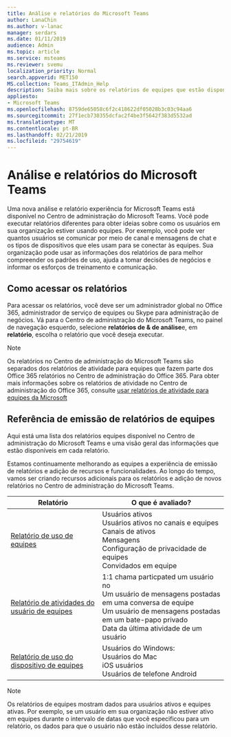 ```yaml
---
title: Análise e relatórios do Microsoft Teams
author: LanaChin
ms.author: v-lanac
manager: serdars
ms.date: 01/11/2019
audience: Admin
ms.topic: article
ms.service: msteams
ms.reviewer: svemu
localization_priority: Normal
search.appverid: MET150
MS.collection: Teams_ITAdmin_Help
description: Saiba mais sobre os relatórios de equipes que estão disponíveis no Centro de administração do Microsoft Teams.
appliesto:
- Microsoft Teams
ms.openlocfilehash: 8759de65058c6f2c418622df05028b3c03c94aa6
ms.sourcegitcommit: 27f1ecb730355dcfac2f4be3f5642f383d5532ad
ms.translationtype: MT
ms.contentlocale: pt-BR
ms.lasthandoff: 02/21/2019
ms.locfileid: "29754619"
---
```

# <a name="microsoft-teams-analytics-and-reporting"></a>Análise e relatórios do Microsoft Teams

Uma nova análise e relatório experiência for Microsoft Teams está disponível no Centro de administração do Microsoft Teams. Você pode executar relatórios diferentes para obter ideias sobre como os usuários em sua organização estiver usando equipes. Por exemplo, você pode ver quantos usuários se comunicar por meio de canal e mensagens de chat e os tipos de dispositivos que eles usam para se conectar às equipes. Sua organização pode usar as informações dos relatórios de para melhor compreender os padrões de uso, ajuda a tomar decisões de negócios e informar os esforços de treinamento e comunicação.

## <a name="how-to-access-the-reports"></a>Como acessar os relatórios

Para acessar os relatórios, você deve ser um administrador global no Office 365, administrador de serviço de equipes ou Skype para administração de negócios.  Vá para o Centro de administração do Microsoft Teams, no painel de navegação esquerdo, selecione **relatórios de & de análise**e, em **relatório**, escolha o relatório que você deseja executar.

> [!NOTE]
> Os relatórios no Centro de administração do Microsoft Teams são separados dos relatórios de atividade para equipes que fazem parte dos Office 365 relatórios no Centro de administração do Office 365. Para obter mais informações sobre os relatórios de atividade no Centro de administração do Office 365, consulte [usar relatórios de atividade para equipes da Microsoft](../teams-activity-reports.md)

## <a name="teams-reporting-reference"></a>Referência de emissão de relatórios de equipes

Aqui está uma lista dos relatórios equipes disponível no Centro de administração do Microsoft Teams e uma visão geral das informações que estão disponíveis em cada relatório.

Estamos continuamente melhorando as equipes a experiência de emissão de relatórios e adição de recursos e funcionalidades. Ao longo do tempo, vamos ser criando recursos adicionais para os relatórios e adição de novos relatórios no Centro de administração do Microsoft Teams.

|Relatório  |O que é avaliado? |
|---------|---------|
|[Relatório de uso de equipes](teams-usage-report.md)  |  Usuários ativos<br/>Usuários ativos no canais e equipes<br/>Canais de ativos<br/>Mensagens<br/>Configuração de privacidade de equipes<br/>Convidados em equipe   |
|[Relatório de atividades do usuário de equipes](user-activity-report.md)  |  1:1 chama particpated um usuário no<br/>Um usuário de mensagens postadas em uma conversa de equipe<br/>Um usuário de mensagens postadas em um bate-papo privado<br/>Data da última atividade de um usuário     |
|[Relatório de uso do dispositivo de equipes](device-usage-report.md)   |  Usuários do Windows:<br/>Usuários do Mac<br/>iOS usuários<br/>Usuários de telefone Android     |

> [!NOTE]
> Os relatórios de equipes mostram dados para usuários ativos e equipes ativas. Por exemplo, se um usuário em sua organização não estiver ativo em equipes durante o intervalo de datas que você especificou para um relatório, os dados para que o usuário não estão incluídos desse relatório.
